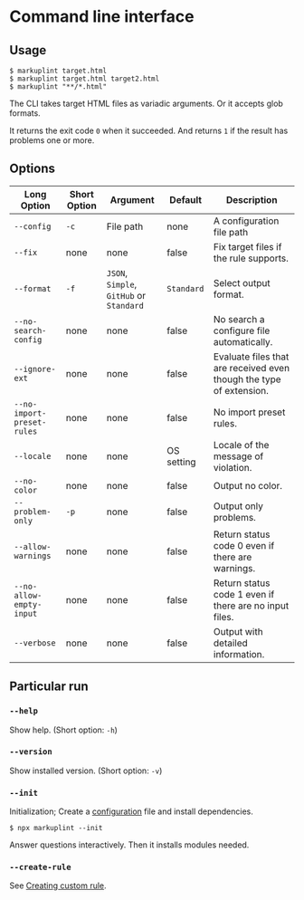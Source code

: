 # Command line interface

## Usage

```shell
$ markuplint target.html
$ markuplint target.html target2.html
$ markuplint "**/*.html"
```

The CLI takes target HTML files as variadic arguments.
Or it accepts glob formats.

It returns the exit code `0` when it succeeded.
And returns `1` if the result has problems one or more.

## Options

| Long Option                | Short Option | Argument                                 | Default    | Description                                                         |
| -------------------------- | ------------ | ---------------------------------------- | ---------- | ------------------------------------------------------------------- |
| `--config`                 | `-c`         | File path                                | none       | A configuration file path                                           |
| `--fix`                    | none         | none                                     | false      | Fix target files if the rule supports.                              |
| `--format`                 | `-f`         | `JSON`, `Simple`, `GitHub` or `Standard` | `Standard` | Select output format.                                               |
| `--no-search-config`       | none         | none                                     | false      | No search a configure file automatically.                           |
| `--ignore-ext`             | none         | none                                     | false      | Evaluate files that are received even though the type of extension. |
| `--no-import-preset-rules` | none         | none                                     | false      | No import preset rules.                                             |
| `--locale`                 | none         | none                                     | OS setting | Locale of the message of violation.                                 |
| `--no-color`               | none         | none                                     | false      | Output no color.                                                    |
| `--problem-only`           | `-p`         | none                                     | false      | Output only problems.                                               |
| `--allow-warnings`         | none         | none                                     | false      | Return status code 0 even if there are warnings.                    |
| `--no-allow-empty-input`   | none         | none                                     | false      | Return status code 1 even if there are no input files.              |
| `--verbose`                | none         | none                                     | false      | Output with detailed information.                                   |

## Particular run

### `--help`

Show help. (Short option: `-h`)

### `--version`

Show installed version. (Short option: `-v`)

### `--init`

Initialization; Create a [configuration](configuration/index.md) file and install dependencies.

```shell
$ npx markuplint --init
```

Answer questions interactively.
Then it installs modules needed.

### `--create-rule`

See [Creating custom rule](./custom-rule).
